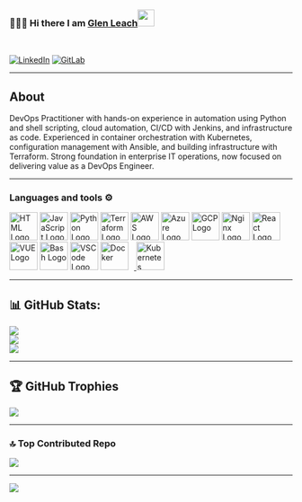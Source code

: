 ### 👨🏻‍💻 Hi there I am [Glen Leach](https://www.glenleach.net)<img src="https://raw.githubusercontent.com/MartinHeinz/MartinHeinz/master/wave.gif" width="30px"></h1>
<br/>


[![LinkedIn](https://img.shields.io/badge/linkedin-%230077B5.svg?style=for-the-badge&logo=linkedin&logoColor=white)](https://www.linkedin.com/in/glen-leach-72492a32/)
[![GitLab](https://img.shields.io/badge/GitLab-330F63?style=for-the-badge&logo=gitlab&logoColor=white)](https://gitlab.com/glen.leach)

---
## About

DevOps Practitioner with hands-on experience in automation using Python and shell scripting, cloud automation, CI/CD with Jenkins, and infrastructure as code. Experienced in container orchestration with Kubernetes, configuration management with Ansible, and building infrastructure with Terraform. Strong foundation in enterprise IT operations, now focused on delivering value as a DevOps Engineer.


---

### Languages and tools ⚙️
<!-- For more icons please follow  https://github.com/MikeCodesDotNET/ColoredBadges -->
<p>
<img src="https://www.svgrepo.com/show/303205/html-5-logo.svg" alt="HTML Logo" width="50" height="50"/> <img src="https://cdn.worldvectorlogo.com/logos/logo-javascript.svg" alt="JavaScript Logo" width="50" height="50"/> <img src="https://cdn.worldvectorlogo.com/logos/python-5.svg" alt="Python Logo" width="50" height="50"/> <img src="https://user-images.githubusercontent.com/25181517/183345121-36788a6e-5462-424a-be67-af1ebeda79a2.png" alt="Terraform Logo" width="50" height="50"/> <img src="https://cdn.worldvectorlogo.com/logos/aws-2.svg" alt="AWS Logo" width="50" height="50"/> <img src="https://cdn.worldvectorlogo.com/logos/azure-1.svg" alt="Azure Logo" width="50" height="50"/> <img src="https://user-images.githubusercontent.com/25181517/183911547-990692bc-8411-4878-99a0-43506cdb69cf.png" alt="GCP Logo" width="50" height="50"/> <img src="https://user-images.githubusercontent.com/25181517/183345125-9a7cd2e6-6ad6-436f-8490-44c903bef84c.png" alt="Nginx Logo" width="50" height="50"/> <img src="https://cdn.worldvectorlogo.com/logos/react-2.svg" alt="React Logo" width="50" height="50"/>  <img src="https://cdn.worldvectorlogo.com/logos/vue-9.svg" alt="VUE Logo" width="50" height="50"/> <img src="https://cdn.worldvectorlogo.com/logos/bash-1.svg" alt="Bash Logo" width="50" height="50"/> <img src="https://cdn.worldvectorlogo.com/logos/visual-studio-code-1.svg" alt="VSCode Logo" width="50" height="50"/>
<a href="https://www.docker.com/" target="_blank" rel="noreferrer">
      <img  alt="Docker" height="50px" style="padding-right:10px;" src="https://cdn.jsdelivr.net/gh/devicons/devicon/icons/docker/docker-plain-wordmark.svg"/>
  </a>
<a href="https://kubernetes.io/" target="_blank" rel="noreferrer">
  <img alt="Kubernetes" height="50px" style="padding-right:10px;"src="https://cdn.jsdelivr.net/gh/devicons/devicon/icons/kubernetes/kubernetes-plain.svg" />
  </a>
</p>

---

## 📊 GitHub Stats:

![](https://github-readme-stats.vercel.app/api?username=glenleach&theme=dracula&hide_border=false&include_all_commits=true&count_private=true)<br/>
![](https://github-readme-streak-stats.herokuapp.com/?user=glenleach&theme=dracula&hide_border=false)<br/>
![](https://github-readme-stats.vercel.app/api/top-langs/?username=glenleach&theme=dracula&hide_border=false&include_all_commits=true&count_private=true&layout=compact)

---
## 🏆 GitHub Trophies
![](https://github-profile-trophy.vercel.app/?username=glenleach&theme=dracula&no-frame=false&no-bg=false&margin-w=4)

---

### 🔝 Top Contributed Repo
![](https://github-contributor-stats.vercel.app/api?username=glenleach&limit=5&theme=dark&combine_all_yearly_contributions=true)

---
[![](https://visitcount.itsvg.in/api?id=glenleach&icon=0&color=0)](https://visitcount.itsvg.in)

<!-- Proudly created with GPRM ( https://gprm.itsvg.in ) -->
